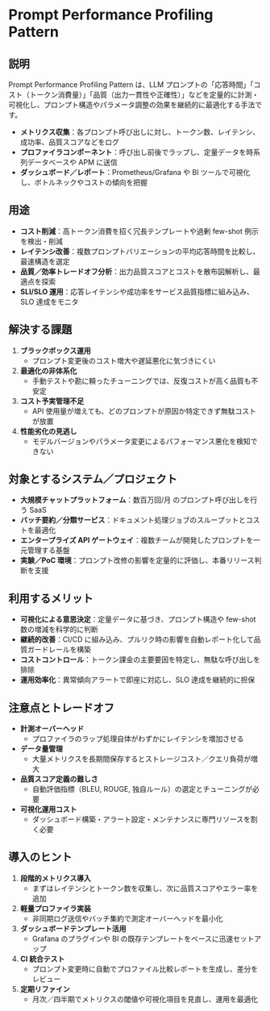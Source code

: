 # Prompt Performance Profiling Pattern

## 説明  
Prompt Performance Profiling Pattern は、LLM プロンプトの「応答時間」「コスト（トークン消費量）」「品質（出力一貫性や正確性）」などを定量的に計測・可視化し、プロンプト構造やパラメータ調整の効果を継続的に最適化する手法です。  
- **メトリクス収集**：各プロンプト呼び出しに対し、トークン数、レイテンシ、成功率、品質スコアなどをログ  
- **プロファイラコンポーネント**：呼び出し前後でラップし、定量データを時系列データベースや APM に送信  
- **ダッシュボード／レポート**：Prometheus/Grafana や BI ツールで可視化し、ボトルネックやコストの傾向を把握  

## 用途  
- **コスト削減**：高トークン消費を招く冗長テンプレートや過剰 few-shot 例示を検出・削減  
- **レイテンシ改善**：複数プロンプトバリエーションの平均応答時間を比較し、最速構造を選定  
- **品質／効率トレードオフ分析**：出力品質スコアとコストを散布図解析し、最適点を探索  
- **SLI/SLO 運用**：応答レイテンシや成功率をサービス品質指標に組み込み、SLO 達成をモニタ  

## 解決する課題  
1. **ブラックボックス運用**  
   - プロンプト変更後のコスト増大や遅延悪化に気づきにくい  
2. **最適化の非体系化**  
   - 手動テストや勘に頼ったチューニングでは、反復コストが高く品質も不安定  
3. **コスト予実管理不足**  
   - API 使用量が増えても、どのプロンプトが原因か特定できず無駄コストが放置  
4. **性能劣化の見逃し**  
   - モデルバージョンやパラメータ変更によるパフォーマンス悪化を検知できない  

## 対象とするシステム／プロジェクト  
- **大規模チャットプラットフォーム**：数百万回/月 のプロンプト呼び出しを行う SaaS  
- **バッチ要約／分類サービス**：ドキュメント処理ジョブのスループットとコストを最適化  
- **エンタープライズ API ゲートウェイ**：複数チームが開発したプロンプトを一元管理する基盤  
- **実験／PoC 環境**：プロンプト改修の影響を定量的に評価し、本番リリース判断を支援  

## 利用するメリット  
- **可視化による意思決定**：定量データに基づき、プロンプト構造や few-shot 数の増減を科学的に判断  
- **継続的改善**：CI/CD に組み込み、プルリク時の影響を自動レポート化して品質ガードレールを構築  
- **コストコントロール**：トークン課金の主要要因を特定し、無駄な呼び出しを排除  
- **運用効率化**：異常傾向アラートで即座に対応し、SLO 達成を継続的に担保  

## 注意点とトレードオフ  
- **計測オーバーヘッド**  
  - プロファイラのラップ処理自体がわずかにレイテンシを増加させる  
- **データ量管理**  
  - 大量メトリクスを長期間保存するとストレージコスト／クエリ負荷が増大  
- **品質スコア定義の難しさ**  
  - 自動評価指標（BLEU, ROUGE, 独自ルール）の選定とチューニングが必要  
- **可視化運用コスト**  
  - ダッシュボード構築・アラート設定・メンテナンスに専門リソースを割く必要  

## 導入のヒント  
1. **段階的メトリクス導入**  
   - まずはレイテンシとトークン数を収集し、次に品質スコアやエラー率を追加  
2. **軽量プロファイラ実装**  
   - 非同期ログ送信やバッチ集約で測定オーバーヘッドを最小化  
3. **ダッシュボードテンプレート活用**  
   - Grafana のプラグインや BI の既存テンプレートをベースに迅速セットアップ  
4. **CI 統合テスト**  
   - プロンプト変更時に自動でプロファイル比較レポートを生成し、差分をレビュー  
5. **定期リファイン**  
   - 月次／四半期でメトリクスの閾値や可視化項目を見直し、運用を最適化  
